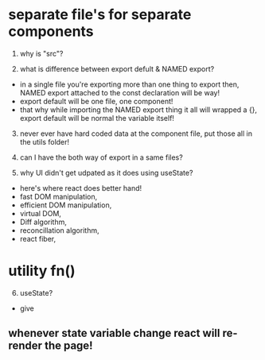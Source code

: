 # separate file's for separate components

1. why is "src"?

2. what is difference between export defult & NAMED export?
- in a single file you're exporting more than one thing to export then, NAMED export attached to the const declaration will be way!
- export default will be one file, one component!
- that why while importing the NAMED export thing it all will wrapped a {}, export default will be normal the variable itself!

3. never ever have hard coded data at the component file, put those all in the utils folder!

4. can I have the both way of export in a same files?

5. why UI didn't get udpated as it does using useState?
- here's where react does better hand!
- fast DOM manipulation,
- efficient DOM manipulation,
- virtual DOM,
- Diff algorithm,
- reconcillation algorithm,
- react fiber,

# utility fn()

6. useState?
- give 

## whenever state variable change react will re-render the page!